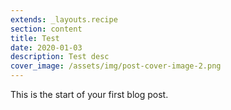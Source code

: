 ```yaml
---
extends: _layouts.recipe
section: content
title: Test
date: 2020-01-03
description: Test desc
cover_image: /assets/img/post-cover-image-2.png
---
```


This is the start of your first blog post.
